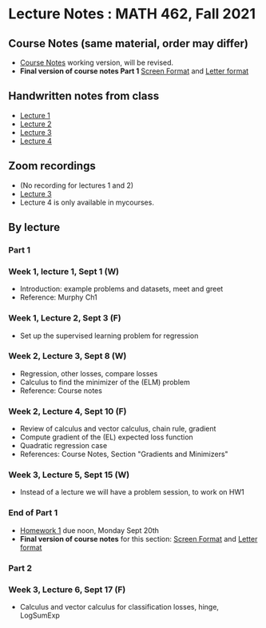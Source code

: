 # Lecture Notes :  MATH 462, Fall 2021

## Course Notes (same material, order may differ)
- [Course Notes](https://github.com/adam-oberman/adam-oberman.github.io/blob/main/Lectures/Math462_Lecture_Notes.pdf) working version, will be revised.
- **Final version of course notes Part 1**  [Screen Format](https://github.com/adam-oberman/adam-oberman.github.io/blob/main/Lectures/Math462_Lecture_Notes_Part_1.pdf) and [Letter format](https://github.com/adam-oberman/adam-oberman.github.io/blob/main/Lectures/Math462_Lecture_Notes_Part_1_Letter.pdf)


## Handwritten notes from class  
- [Lecture 1](09%2001%20Lecture%201.pdf)
- [Lecture 2](09%2003%20Lecture%202.pdf)
- [Lecture 3](09%2008%20Lecture%203.pdf)
- [Lecture 4](09%2010%20Lecture%204.pdf)

## Zoom recordings
- (No recording for lectures 1 and 2)
- [Lecture 3](https://mcgill.zoom.us/rec/share/VKdYKjgxXbdlP9_8l3xcSKz7E2A7Z_gwyOpYjbO1n9XQ-gSIO51ITa9Ug83cjejV.ZFHqMEOCdcJpXMx0?startTime=1631109875000)
- Lecture 4 is only available in mycourses.

## By lecture
### Part 1
### Week 1, lecture 1, Sept 1 (W)
- Introduction: example problems and datasets, meet and greet
- Reference: Murphy Ch1
### Week 1, Lecture 2, Sept 3 (F)
- Set up the supervised learning problem for regression
### Week 2, Lecture 3, Sept 8 (W)
- Regression, other losses, compare losses
- Calculus to find the minimizer of the (ELM) problem
- Reference: Course notes
### Week 2, Lecture 4, Sept 10 (F)
- Review of calculus and vector calculus, chain rule, gradient
- Compute gradient of the (EL) expected loss function
- Quadratic regression case
- References: Course Notes, Section "Gradients and Minimizers"
### Week 3, Lecture 5, Sept 15 (W)
- Instead of a lecture we will have a problem session, to work on HW1
### End of Part 1
- [Homework 1](Math462_HW1.pdf) due noon, Monday Sept 20th
- **Final version of course notes** for this section: [Screen Format](https://github.com/adam-oberman/adam-oberman.github.io/blob/main/Lectures/Math462_Lecture_Notes_Part_1.pdf) and [Letter format](https://github.com/adam-oberman/adam-oberman.github.io/blob/main/Lectures/Math462_Lecture_Notes_Part_1_Letter.pdf)

### Part 2
### Week 3, Lecture 6, Sept 17 (F)
- Calculus and vector calculus for classification losses, hinge, LogSumExp
